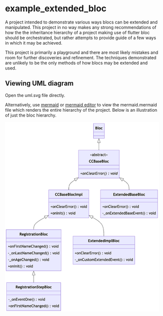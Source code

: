 # example_extended_bloc

A project intended to demonstrate various ways blocs can be extended and
manipulated. This project in no way makes any strong recommendations of how the
the inheritance hierarchy of a project making use of flutter bloc should be
orchestrated, but rather attempts to provide guide of a few ways in which it may
be achieved.

This project is primarily a playground and there are most likely mistakes and
room for further discoveries and refinement. The techniques demonstrated are
unlikely to be the only methods of how blocs may be extended and used.

## Viewing UML diagram
Open the uml.svg file directly.

Alternatively, use [mermaid](https://mermaid.live/) or [mermaid editor](https://mermaid-editor.kkeisuke.dev/)
to view the mermaid.mermaid file which renders the entire hierarchy of the project. Below is an illustration
of just the bloc hierarchy.

![Bloc Hierarchy](bloc_hierarchy.png)
